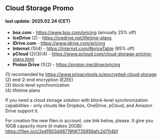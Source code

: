 ## Cloud Storage Promo 
#### last update: 2025.02.24 (CET)

- **box.com** - https://www.box.com/pricing (annually 25% off)
- **IceDrive** (2) - https://icedrive.net/lifetime-plans
- **IDrive.com** - https://www.idrive.com/pricing
- **Internxt** (1)(4) - https://internxt.com/#priceTable (85% off)
- **pCloud** (2)(3)(4) - https://www.pcloud.com/cloud-storage-pricing-plans.html
- **Proton Drive** (1)(2) - https://proton.me/drive/pricing 

(1) recomended by https://www.privacytools.io/encrypted-cloud-storage  
(2) end-2-end encryption (E2EE)  
(3) block-level synchronization  
(4) lifetime plans

If you need a cloud storage solution with block-level synchronization capabilities - only clouds like Dropbox, OneDrive, pCloud, and Amazon Drive support it. 

For creation the new filen.io account, use link below, please. It give you 10GB capacity more (it makes 20GB):  
https://filen.io/r/2e4f803d48719f4f735956afc2d704b1
